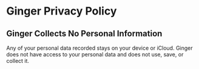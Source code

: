 # Ginger Privacy Policy

## Ginger Collects No Personal Information
Any of your personal data recorded stays on your device or iCloud. Ginger does not have access to your personal data and does not use, save, or collect it.
